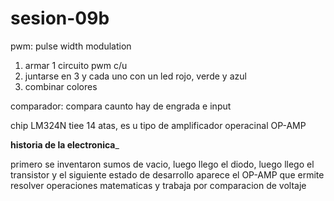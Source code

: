 # sesion-09b

pwm: pulse width modulation

1. armar 1 circuito pwm c/u
2. juntarse en 3 y cada uno con un led rojo, verde y azul
3. combinar colores

comparador: compara caunto hay de engrada e input

chip LM324N tiee 14 atas, es u tipo de amplificador operacinal OP-AMP

__historia de la electronica___

primero se inventaron sumos de vacio, luego llego el diodo, luego llego el transistor y el siguiente estado de desarrollo aparece el OP-AMP que ermite resolver operaciones matematicas y trabaja por comparacion de voltaje

